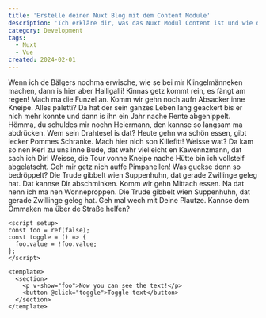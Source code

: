 ```yaml
---
title: 'Erstelle deinen Nuxt Blog mit dem Content Module'
description: 'Ich erkläre dir, was das Nuxt Modul Content ist und wie du es für deinen neuen Blog nutzen kannst. Das Nuxt Content Modul ist ein Feature-reiches Data Layer mit Support für Markdown Syntax.'
category: Development
tags:
  - Nuxt
  - Vue
created: 2024-02-01
---
```


Wenn ich de Bälgers nochma erwische, wie se bei mir Klingelmänneken machen, dann is hier aber Halligalli! Kinnas getz kommt rein, es fängt am regen! Mach ma die Funzel an. Komm wir gehn noch aufn Absacker inne Kneipe. Alles paletti? Da hat der sein ganzes Leben lang geackert bis er nich mehr konnte und dann is ihn ein Jahr nache Rente abgenippelt. Hömma, du schuldes mir nochn Heiermann, den kannse so langsam ma abdrücken. Wem sein Drahtesel is dat? Heute gehn wa schön essen, gibt lecker Pommes Schranke. Mach hier nich son Killefitt! Weisse wat? Da kam so nen Kerl zu uns inne Bude, dat wahr vielleicht en Kawennzmann, dat sach ich Dir! Weisse, die Tour vonne Kneipe nache Hütte bin ich vollsteif abgelatscht. Geh mir getz nich auffe Pimpanellen! Was guckse denn so bedröppelt? Die Trude gibbelt wien Suppenhuhn, dat gerade Zwillinge geleg hat. Dat kannse Dir abschminken. Komm wir gehn Mittach essen. Na dat nenn ich ma nen Wonneproppen. Die Trude gibbelt wien Suppenhuhn, dat gerade Zwillinge geleg hat. Geh mal wech mit Deine Plautze. Kannse dem Ömmaken ma über de Straße helfen?

```vue
<script setup>
const foo = ref(false);
const toggle = () => {
  foo.value = !foo.value;
};
</script>

<template>
  <section>
    <p v-show="foo">Now you can see the text!</p>
    <button @click="toggle">Toggle text</button>
  </section>
</template>
```
